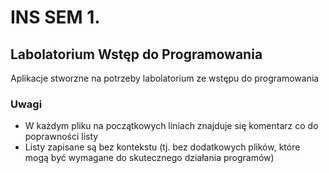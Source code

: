 # INS SEM 1.
## Labolatorium Wstęp do Programowania
Aplikacje stworzne na potrzeby labolatorium ze wstępu do programowania
### Uwagi
- W każdym pliku na początkowych liniach znajduje się komentarz co do poprawności listy
- Listy zapisane są bez kontekstu (tj. bez dodatkowych plików, które mogą być wymagane do skutecznego działania programów)
